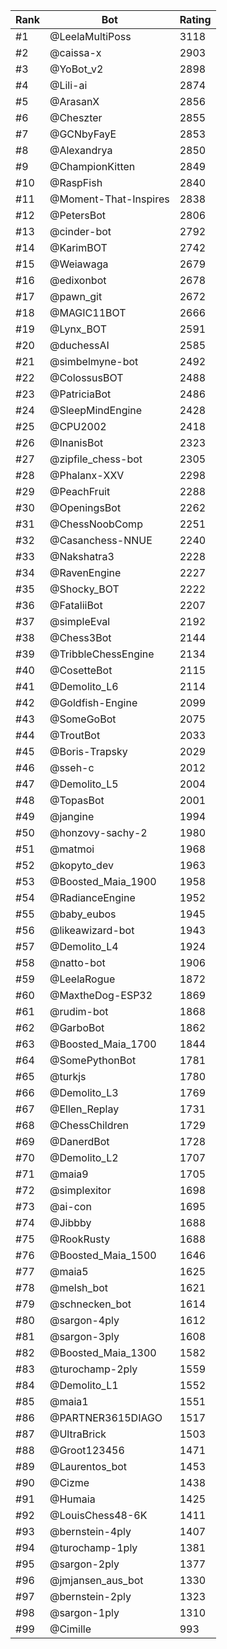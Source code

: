 Rank|Bot|Rating
---|---|---
#1|@LeelaMultiPoss|3118
#2|@caissa-x|2903
#3|@YoBot_v2|2898
#4|@Lili-ai|2874
#5|@ArasanX|2856
#6|@Cheszter|2855
#7|@GCNbyFayE|2853
#8|@Alexandrya|2850
#9|@ChampionKitten|2849
#10|@RaspFish|2840
#11|@Moment-That-Inspires|2838
#12|@PetersBot|2806
#13|@cinder-bot|2792
#14|@KarimBOT|2742
#15|@Weiawaga|2679
#16|@edixonbot|2678
#17|@pawn_git|2672
#18|@MAGIC11BOT|2666
#19|@Lynx_BOT|2591
#20|@duchessAI|2585
#21|@simbelmyne-bot|2492
#22|@ColossusBOT|2488
#23|@PatriciaBot|2486
#24|@SleepMindEngine|2428
#25|@CPU2002|2418
#26|@InanisBot|2323
#27|@zipfile_chess-bot|2305
#28|@Phalanx-XXV|2298
#29|@PeachFruit|2288
#30|@OpeningsBot|2262
#31|@ChessNoobComp|2251
#32|@Casanchess-NNUE|2240
#33|@Nakshatra3|2228
#34|@RavenEngine|2227
#35|@Shocky_BOT|2222
#36|@FataliiBot|2207
#37|@simpleEval|2192
#38|@Chess3Bot|2144
#39|@TribbleChessEngine|2134
#40|@CosetteBot|2115
#41|@Demolito_L6|2114
#42|@Goldfish-Engine|2099
#43|@SomeGoBot|2075
#44|@TroutBot|2033
#45|@Boris-Trapsky|2029
#46|@sseh-c|2012
#47|@Demolito_L5|2004
#48|@TopasBot|2001
#49|@jangine|1994
#50|@honzovy-sachy-2|1980
#51|@matmoi|1968
#52|@kopyto_dev|1963
#53|@Boosted_Maia_1900|1958
#54|@RadianceEngine|1952
#55|@baby_eubos|1945
#56|@likeawizard-bot|1943
#57|@Demolito_L4|1924
#58|@natto-bot|1906
#59|@LeelaRogue|1872
#60|@MaxtheDog-ESP32|1869
#61|@rudim-bot|1868
#62|@GarboBot|1862
#63|@Boosted_Maia_1700|1844
#64|@SomePythonBot|1781
#65|@turkjs|1780
#66|@Demolito_L3|1769
#67|@Ellen_Replay|1731
#68|@ChessChildren|1729
#69|@DanerdBot|1728
#70|@Demolito_L2|1707
#71|@maia9|1705
#72|@simplexitor|1698
#73|@ai-con|1695
#74|@Jibbby|1688
#75|@RookRusty|1688
#76|@Boosted_Maia_1500|1646
#77|@maia5|1625
#78|@melsh_bot|1621
#79|@schnecken_bot|1614
#80|@sargon-4ply|1612
#81|@sargon-3ply|1608
#82|@Boosted_Maia_1300|1582
#83|@turochamp-2ply|1559
#84|@Demolito_L1|1552
#85|@maia1|1551
#86|@PARTNER3615DIAGO|1517
#87|@UltraBrick|1503
#88|@Groot123456|1471
#89|@Laurentos_bot|1453
#90|@Cizme|1438
#91|@Humaia|1425
#92|@LouisChess48-6K|1411
#93|@bernstein-4ply|1407
#94|@turochamp-1ply|1381
#95|@sargon-2ply|1377
#96|@jmjansen_aus_bot|1330
#97|@bernstein-2ply|1323
#98|@sargon-1ply|1310
#99|@Cimille|993
